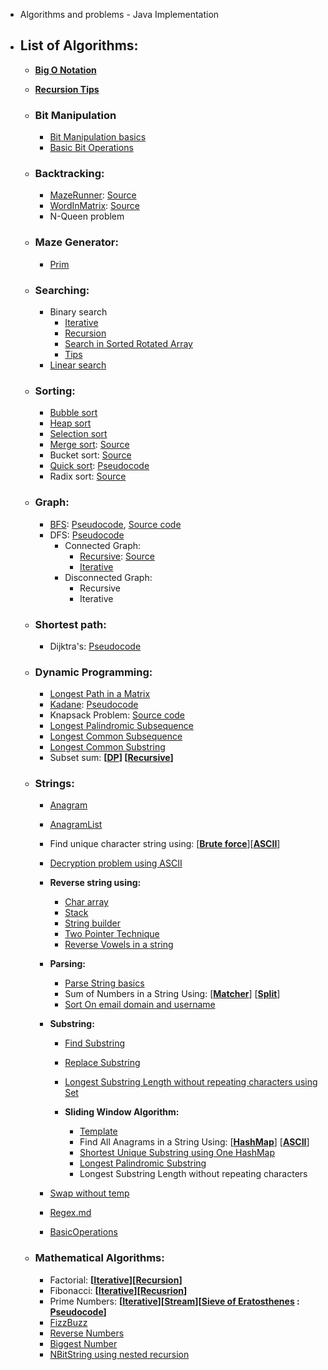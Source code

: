 * Algorithms and problems - Java Implementation
* ## List of Algorithms:
	
	* [**Big O Notation**](https://github.com/pratham87/Algorithms/blob/master/src/main/java/bigONotation/BigO.md)
	* [**Recursion Tips**](https://github.com/pratham87/Algorithms/blob/master/src/main/java/recursion/tips.md)
	
	* ### **Bit Manipulation**
		* [Bit Manipulation basics](https://github.com/pratham87/Algorithms/blob/master/src/main/java/bitManipulation/BitManipulation.md)
		* [Basic Bit Operations](https://github.com/pratham87/Algorithms/blob/master/src/main/java/bitManipulation/BasicBitOperations.java)
	
	* ### **Backtracking:**
		* [MazeRunner](https://github.com/pratham87/Algorithms/blob/master/src/main/java/backtracking/MazeRunner.java): [Source](http://algorithms.tutorialhorizon.com/backtracking-rat-in-a-maze-puzzle/)
		* [WordInMatrix](https://github.com/pratham87/Algorithms/blob/master/src/main/java/backtracking/WordInMatrix.java): [Source](http://algorithms.tutorialhorizon.com/backtracking-search-a-word-in-a-matrix/)
		* N-Queen problem
		
	* ### **Maze Generator:**
		* [Prim](https://github.com/pratham87/Algorithms/blob/master/src/main/java/mazeGenerator/Prim.java)
		
	* ### **Searching:**
		* Binary search
			* [Iterative](https://github.com/pratham87/Algorithms/blob/master/src/main/java/searching/BinarySearchUsingIterations.java)
			* [Recursion](https://github.com/pratham87/Algorithms/blob/master/src/main/java/searching/BinarySearchUsingRecursion.java)
			* [Search in Sorted Rotated Array](https://github.com/pratham87/Algorithms/blob/master/src/main/java/searching/SearchInSortedRotatedArray.java)
			* [Tips](https://github.com/pratham87/Algorithms/blob/master/src/main/java/searching/BinarySearch.md)
		* [Linear search](https://github.com/pratham87/Algorithms/blob/master/src/main/java/searching/LinearSearch.java)
	
	* ### **Sorting:**
		* [Bubble sort](https://github.com/pratham87/Algorithms/blob/master/src/main/java/sorting/BubbleSort.java)
		* [Heap sort](https://github.com/pratham87/Algorithms/blob/master/src/main/java/sorting/HeapSort.java)
		* [Selection sort](https://github.com/pratham87/Algorithms/blob/master/src/main/java/sorting/SelectionSort.java)
		* [Merge sort](https://github.com/pratham87/Algorithms/blob/master/src/main/java/sorting/MergeSort.java): [Source](http://quiz.geeksforgeeks.org/merge-sort/)
		* Bucket sort: [Source](http://www.growingwiththeweb.com/2015/06/bucket-sort.html#code)
		* [Quick sort](https://github.com/pratham87/Algorithms/blob/master/src/main/java/sorting/QuickSort.java): [Pseudocode](https://en.wikipedia.org/wiki/Quicksort)
		* Radix sort: [Source](http://www.geeksforgeeks.org/radix-sort/)
	* ### **Graph:**
		* [BFS](https://github.com/pratham87/Algorithms/blob/master/src/main/java/graph/BFSIterative.java): [Pseudocode](https://en.wikipedia.org/wiki/Breadth-first_search), [Source code](http://www.geeksforgeeks.org/breadth-first-traversal-for-a-graph/)
		* DFS: [Pseudocode](https://en.wikipedia.org/wiki/Depth-first_search)
		  * Connected Graph:
		    * [Recursive](https://github.com/pratham87/Algorithms/blob/master/src/main/java/graph/DFSRecursive.java): [Source](http://www.geeksforgeeks.org/depth-first-traversal-for-a-graph/)
		    * [Iterative](https://github.com/pratham87/Algorithms/blob/master/src/main/java/graph/DFSIterative.java)
		  * Disconnected Graph:
		     * Recursive
		     * Iterative
		
	* ### **Shortest path:**
		* Dijktra's: [Pseudocode](https://en.wikipedia.org/wiki/Dijkstra's_algorithm)
	
    * ### **Dynamic Programming:**
		* [Longest Path in a Matrix](https://github.com/pratham87/Algorithms/blob/master/src/main/java/dynamicProgramming/LongestPathInMatrix.java)
		* [Kadane](https://github.com/pratham87/Algorithms/blob/master/src/main/java/dynamicProgramming/Kadane.java): [Pseudocode](https://en.wikipedia.org/wiki/Maximum_subarray_problem)
		* Knapsack Problem: [Source code](http://www.geeksforgeeks.org/dynamic-programming-set-10-0-1-knapsack-problem/)
		* [Longest Palindromic Subsequence](https://github.com/pratham87/Algorithms/blob/master/src/main/java/dynamicProgramming/LongestPalindromicSubsequence.java)
		* [Longest Common Subsequence](https://github.com/pratham87/Algorithms/blob/master/src/main/java/dynamicProgramming/LongestCommonSubsequence.java)
		* [Longest Common Substring](https://github.com/pratham87/Algorithms/blob/master/src/main/java/dynamicProgramming/LongestCommonSubstring.java)
		* Subset sum: **[[DP](https://github.com/pratham87/Algorithms/blob/master/src/main/java/dynamicProgramming/SubsetSumDP.java)] [[Recursive](https://github.com/pratham87/Algorithms/blob/master/src/main/java/dynamicProgramming/SubsetSumRecursive.java)]**
	
	* ### **Strings:**
    	* [Anagram](https://github.com/pratham87/Algorithms/blob/master/src/main/java/strings/Anagram.java)
	    * [AnagramList](https://github.com/pratham87/Algorithms/blob/master/src/main/java/strings/AnagramList.java)
    	* Find unique character string using: [[**Brute force**](https://github.com/pratham87/Algorithms/blob/master/src/main/java/strings/FindUniqueCharacterStringUsing2Pointer.java)][[**ASCII**](https://github.com/pratham87/Algorithms/blob/master/src/main/java/strings/FindUniqueCharacterStringUsingASCIIcode.java)]
    	* [Decryption problem using ASCII](https://github.com/pratham87/Algorithms/blob/master/src/main/java/strings/DecryptionProblem.java)
	    * **Reverse string using:**
     		* [Char array](https://github.com/pratham87/Algorithms/blob/master/src/main/java/strings/ReverseStringUsingCharArray.java)
      		* [Stack](https://github.com/pratham87/Algorithms/blob/master/src/main/java/strings/ReverseStringUsingStack.java)
      		* [String builder](https://github.com/pratham87/Algorithms/blob/master/src/main/java/strings/ReverseStringUsingStringBuilder.java)
      		* [Two Pointer Technique](https://github.com/pratham87/Algorithms/blob/master/src/main/java/strings/ReverseStringUsingTwoPointerTechnique.java)
      		* [Reverse Vowels in a string](https://github.com/pratham87/Algorithms/blob/master/src/main/java/strings/ReverseVowelsInAString.java)
    	
        * **Parsing:**
        	* [Parse String basics](https://github.com/pratham87/Algorithms/blob/master/src/main/java/strings/ParseStrings.java)
        	* Sum of Numbers in a String Using: [[**Matcher**](https://github.com/pratham87/Algorithms/blob/master/src/main/java/strings/SumOfNumbersInStringUsingMatcher.java)] [[**Split**](https://github.com/pratham87/Algorithms/blob/master/src/main/java/strings/SumOfNumbersInStringUsingSplit.java)]
        	* [Sort On email domain and username](https://github.com/pratham87/Algorithms/blob/master/src/main/java/strings/SortOnDomainAndUsername.java) 
    	 
    	* **Substring:**
       		* [Find Substring](https://github.com/pratham87/Algorithms/blob/master/src/main/java/strings/FindSubString.java)
       		* [Replace Substring](https://github.com/pratham87/Algorithms/blob/master/src/main/java/strings/ReplaceSubstring.java)
       		* [Longest Substring Length without repeating characters using Set](https://github.com/pratham87/Algorithms/blob/master/src/main/java/strings/LongestSubstringLength.java)
       		
       		* **Sliding Window Algorithm:**
       			* [Template](https://discuss.leetcode.com/topic/68976/sliding-window-algorithm-template-to-solve-all-the-leetcode-substring-search-problem)
       			* Find All Anagrams in a String Using: [[**HashMap**](https://github.com/pratham87/Algorithms/blob/master/src/main/java/strings/FindAnagramsUsingHashMap.java)] [[**ASCII**](https://github.com/pratham87/Algorithms/blob/master/src/main/java/strings/FindAnagramsUsingASCII.java)]
       			* [Shortest Unique Substring using One HashMap](https://github.com/pratham87/Algorithms/blob/master/src/main/java/strings/ShortestUniqueSubstring.java)
       			* [Longest Palindromic Substring](https://github.com/pratham87/Algorithms/blob/master/src/main/java/strings/LongestPalindromicSubstring.java)
       			* Longest Substring Length without repeating characters
    	* [Swap without temp](https://github.com/pratham87/Algorithms/blob/master/src/main/java/strings/SwapStringsWithoutTemp.java)
    	* [Regex.md](https://github.com/pratham87/Algorithms/blob/master/src/main/java/strings/Regex.md)
	    * [BasicOperations](https://github.com/pratham87/Algorithms/blob/master/src/main/java/strings/StringProblems.md)
		
	* ### **Mathematical Algorithms:**
		* Factorial: **[[Iterative](https://github.com/pratham87/Algorithms/blob/master/src/main/java/math/Factorial.java)][[Recursion](https://github.com/pratham87/Algorithms/blob/master/src/main/java/math/FactorialUsingRecursion.java)]**
        * Fibonacci: **[[Iterative](https://github.com/pratham87/Algorithms/blob/master/src/main/java/math/FibonacciIterativeWay.java)][[Recusrion](https://github.com/pratham87/Algorithms/blob/master/src/main/java/math/Fibonacci.java)]**
        * Prime Numbers: **[[Iterative](https://github.com/pratham87/Algorithms/blob/master/src/main/java/math/GeneratePrimeNumbersExample.java)][[Stream](https://github.com/pratham87/Algorithms/blob/master/src/main/java/math/PrimeNumberUsingStream.java)][[Sieve of Eratosthenes](https://github.com/pratham87/Algorithms/blob/master/src/main/java/math/SieveOfEratosthenes.java) : [Pseudocode](https://en.wikipedia.org/wiki/Sieve_of_Eratosthenes)]**
		* [FizzBuzz](https://github.com/pratham87/Algorithms/blob/master/src/main/java/math/FizzBuzz.java)
		* [Reverse Numbers](https://github.com/pratham87/Algorithms/blob/master/src/main/java/math/ReverseNumber.java)
		* [Biggest Number](https://github.com/pratham87/Algorithms/blob/master/src/main/java/math/BiggestNumber.java)
		* [NBitString using nested recursion](https://github.com/pratham87/Algorithms/blob/master/src/main/java/math/NBitString.java)
